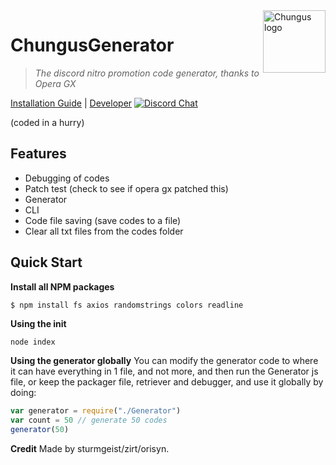 <img src="https://media.discordapp.net/attachments/1167886221490524230/1187880228803072051/z7lPt5f.png?ex=65987eac&is=658609ac&hm=81582344b66a041217ed66e0fead6522e037e7895cc05db81c09f6b27d7b8823&=&format=webp&quality=lossless" alt="Chungus logo" width="100" height="100" align="right" />

# ChungusGenerator
> _The discord nitro promotion code generator, thanks to Opera GX_

[Installation Guide](https://github.com/orisyn/ChungusGenerator/blob/main/README.txt) | [Developer](<https://discord.com/users/1160157358610206750>)
[![Discord Chat](https://img.shields.io/badge/chat-on%20discord-7289da.svg)](https://discord.gg/boronide)

(coded in a hurry)

## Features

- Debugging of codes
- Patch test (check to see if opera gx patched this)
- Generator
- CLI
- Code file saving (save codes to a file)
- Clear all txt files from the codes folder

## Quick Start

**Install all NPM packages**
```bash
$ npm install fs axios randomstrings colors readline
```

**Using the init**
```
node index
```

**Using the generator globally**
You can modify the generator code to where it can have everything in 1 file, and not more, and then run the Generator js file, or keep the packager file, retriever and debugger, and use it globally by doing:
```js
var generator = require("./Generator")
var count = 50 // generate 50 codes
generator(50)
```

**Credit**
Made by sturmgeist/zirt/orisyn.
